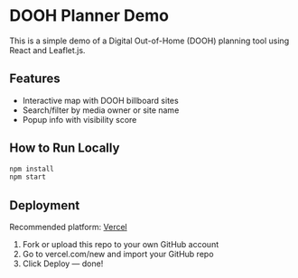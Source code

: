 # DOOH Planner Demo

This is a simple demo of a Digital Out-of-Home (DOOH) planning tool using React and Leaflet.js.

## Features

- Interactive map with DOOH billboard sites
- Search/filter by media owner or site name
- Popup info with visibility score

## How to Run Locally

```bash
npm install
npm start
```

## Deployment

Recommended platform: [Vercel](https://vercel.com)

1. Fork or upload this repo to your own GitHub account
2. Go to vercel.com/new and import your GitHub repo
3. Click Deploy — done!
